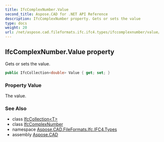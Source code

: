 ```yaml
---
title: IfcComplexNumber.Value
second_title: Aspose.CAD for .NET API Reference
description: IfcComplexNumber property. Gets or sets the value
type: docs
weight: 20
url: /net/aspose.cad.fileformats.ifc.ifc4.types/ifccomplexnumber/value/
---
```

## IfcComplexNumber.Value property

Gets or sets the value.

```csharp
public IfcCollection<double> Value { get; set; }
```

### Property Value

The value.

### See Also

* class [IfcCollection&lt;T&gt;](../../../aspose.cad.fileformats.ifc/ifccollection-1/)
* class [IfcComplexNumber](../)
* namespace [Aspose.CAD.FileFormats.Ifc.IFC4.Types](../../ifccomplexnumber/)
* assembly [Aspose.CAD](../../../)


